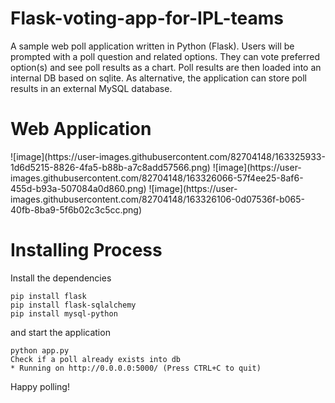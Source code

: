 # Flask-voting-app-for-IPL-teams
A sample web poll application written in Python (Flask).
Users will be prompted with a poll question and related options. They can vote preferred option(s) and see poll results as a chart. Poll results are then loaded into an internal DB based on sqlite. As alternative, the application can store poll results in an external MySQL database.

<h1>Web Application</h1>
![image](https://user-images.githubusercontent.com/82704148/163325933-1d6d5215-8826-4fa5-b88b-a7c8add57566.png)
![image](https://user-images.githubusercontent.com/82704148/163326066-57f4ee25-8af6-455d-b93a-507084a0d860.png)
![image](https://user-images.githubusercontent.com/82704148/163326106-0d07536f-b065-40fb-8ba9-5f6b02c3c5cc.png)


<h1>Installing Process</h1>
Install the dependencies

    pip install flask
    pip install flask-sqlalchemy
    pip install mysql-python

and start the application

    python app.py
    Check if a poll already exists into db
    * Running on http://0.0.0.0:5000/ (Press CTRL+C to quit)

 Happy polling!
